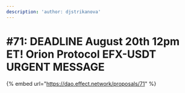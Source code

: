```yaml
---
description: 'author: djstrikanova'
---
```


# #71: DEADLINE August 20th 12pm ET! Orion Protocol EFX-USDT URGENT MESSAGE

{% embed url="https://dao.effect.network/proposals/71" %}
